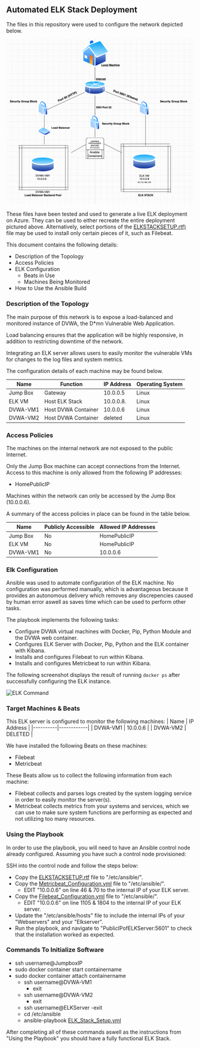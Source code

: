 ## Automated ELK Stack Deployment

The files in this repository were used to configure the network depicted below.

![Network Diagram](https://github.com/ctcastro/ELK2020/blob/master/README/Resources/Images/diagram.png)

These files have been tested and used to generate a live ELK deployment on Azure. They can be used to either recreate the entire deployment pictured above. Alternatively, select portions of the [ELKSTACKSETUP.rtf)](https://github.com/ctcastro/ELK2020/blob/master/README/Resources/Scripts/ELKSTACKSETUP.rtf) file may be used to install only certain pieces of it, such as Filebeat.

This document contains the following details:
- Description of the Topology
- Access Policies
- ELK Configuration
  - Beats in Use
  - Machines Being Monitored
- How to Use the Ansible Build


### Description of the Topology

The main purpose of this network is to expose a load-balanced and monitored instance of DVWA, the D*mn Vulnerable Web Application.

Load balancing ensures that the application will be highly responsive, in addition to restricting downtime of the network.

Integrating an ELK server allows users to easily monitor the vulnerable VMs for changes to the log files and system metrics.

The configuration details of each machine may be found below.

| Name     | Function            | IP Address | Operating System |
|----------|---------------------|------------|------------------|
| Jump Box | Gateway             | 10.0.0.5   | Linux            |
| ELK VM   | Host ELK Stack      | 10.0.0.8.  | Linux            |
| DVWA-VM1 | Host DVWA Container | 10.0.0.6   | Linux            |
| DVWA-VM2 | Host DVWA Container | deleted    | Linux            |

### Access Policies

The machines on the internal network are not exposed to the public Internet. 

Only the Jump Box machine can accept connections from the Internet. Access to this machine is only allowed from the following IP addresses:
- HomePublicIP

Machines within the network can only be accessed by the Jump Box (10.0.0.6).

A summary of the access policies in place can be found in the table below.

| Name     | Publicly Accessible | Allowed IP Addresses |
|----------|---------------------|----------------------|
| Jump Box | No                  | HomePublicIP         |
| ELK VM   | No                  | HomePublicIP         |
| DVWA-VM1 | No                  | 10.0.0.6             |


### Elk Configuration

Ansible was used to automate configuration of the ELK machine. No configuration was performed manually, which is advantageous because it provides an autonomous delivery which removes any discrepencies caused by human error aswell as saves time which can be used to perform other tasks.

The playbook implements the following tasks:
- Configure DVWA virtual machines with Docker, Pip, Python Module and the DVWA web container.
- Configures ELK Server with Docker, Pip, Python and the ELK container with Kibana.
- Installs and configures Filebeat to run within Kibana.
- Installs and configures Metricbeat to run within Kibana. 

The following screenshot displays the result of running `docker ps` after successfully configuring the ELK instance.

![ELK Command](/Resources/Images/ELK_PS_CMD.png?raw=true)

### Target Machines & Beats
This ELK server is configured to monitor the following machines:
| Name     | IP Address |
|----------|------------|
| DVWA-VM1 | 10.0.0.6   |
| DVWA-VM2 | DELETED    |

We have installed the following Beats on these machines:
- Filebeat
- Metricbeat

These Beats allow us to collect the following information from each machine:
- Filebeat collects and parses logs created by the system logging service in order to easily monitor the server(s).
- Metricbeat collects metrics from your systems and services, which we can use to make sure system functions are performing as expected and not utilizing too many resources.

### Using the Playbook
In order to use the playbook, you will need to have an Ansible control node already configured. Assuming you have such a control node provisioned: 

SSH into the control node and follow the steps below:
- Copy the [ELKSTACKSETUP.rtf](https://github.com/ctcastro/ELK2020/blob/master/README/Resources/Scripts/ELKSTACKSETUP.rtf) file to "/etc/ansible/".
- Copy the [Metricbeat_Configuration.yml](/Resources/Scripts/Metricbeat_Configuration.yml ':include :type=code') file to "/etc/ansible/".
  - EDIT "10.0.0.6" on line 46 & 70 to the internal IP of your ELK server.
- Copy the [Filebeat_Configuration.yml](/Resources/Scripts/Filebeat_Configuration.yml ':include :type=code') file to "/etc/ansible/".
  - EDIT "10.0.0.6" on line 1105 & 1804 to the internal IP of your ELK server.
- Update the "/etc/ansible/hosts" file to include the internal IPs of your "Webservers" and your "Elkserver".
- Run the playbook, and navigate to "PublicIPofELKServer:5601" to check that the installation worked as expected.

### Commands To Initialize Software
- ssh username@JumpboxIP
- sudo docker container start containername
- sudo docker container attach containername
  - ssh username@DVWA-VM1
    - exit
  - ssh username@DVWA-VM2
    - exit
  - ssh username@ELKServer
    -exit
  - cd /etc/ansible
  - ansible-playbook [ELK_Stack_Setup.yml](/Resources/Scripts/ELK_Stack_Setup.yml ':include :type=code')

After completing all of these commands aswell as the instructions from "Using the Playbook" you should have a fully functional ELK Stack.
